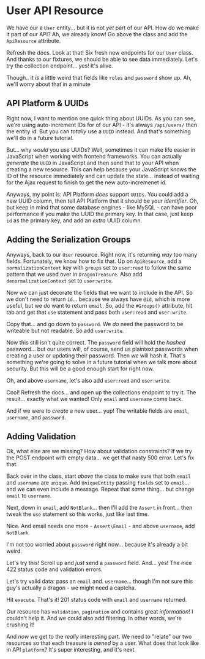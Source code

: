 # User API Resource

We have our a `User` entity... but it is not *yet* part of our API. How *do* we make
it part of our API? Ah, we already know! Go above the class and add the `ApiResource`
attribute.

Refresh the docs. Look at that! Six fresh new endpoints for our `User` class. And
thanks to our fixtures, we should be able to see data immediately. Let's try the
collection endpoint... yes! It's alive.

Though.. it *is* a little weird that fields like `roles` and `password` show up.
Ah, we'll worry about that in a minute

## API Platform & UUIDs

Right now, I want to mention one quick thing about UUIDs. As you can see, we're using
auto-increment IDs for of our API - it's always `/api/users/` then the entity id.
But you can *totally* use a `UUID` instead. And that's something we'll do in a future
tutorial.

But... why *would* you use UUIDs? Well, sometimes it can make life easier in
JavaScript when working with frontend frameworks. You can actually *generate* the
`UUID` in JavaScript and then send that to your API when creating a new resource.
This can help because your JavaScript knows the ID of the resource immediately
and can update the state... instead of waiting for the Ajax request to finish
to get the new auto-incremenet id.

Anyways, my point is: API Platform *does* support `UUIDs`. You could add a new
UUID column, then tell API Platform that it should be your *identifier*. Oh, but
keep in mind that some database engines - like MySQL - can have poor performance
if you make the UUID the primary key. In that case, just keep `id` as the primary
key, and add an *extra* UUID column.

## Adding the Serialization Groups

Anyways, back to our `User` resource. Right now, it's returning *way* too many fields.
Fortunately, we know how to fix that. Up on `ApiResource`, add a
`normalizationContext` key with `groups` set to `user:read` to follow the same
pattern that we used over in `DragonTreasure`. Also add `denormalizationContext`
set to `user:write`.

Now we can just decorate the fields that we want to include in the API. So we don't
need to return `id`... because we always have `@id`, which is more useful, but we
*do* want to return `email`. So, add the `#Groups()` attribute, hit tab and get
that `use` statement and pass both `user:read` and `user:write`.

Copy that... and go down to `password`. We *do* need the password to be writeable
but not readable. So add `user:write`.

Now this still isn't quite correct. The `password` field will hold the *hashed*
password... but our users will, of course, send us plaintext passwords when creating
a user or updating their password. Then *we* will hash it. That's something we're
going to solve in a future tutorial when we talk more about security. But this will
be a good enough start for right now.

Oh, and above `username`, let's also add `user:read` and `user:write`.

Cool! Refresh the docs... and open up the collections endpoint to try it. The result...
exactly what we wanted! Only `email` and `username` come back.

And if we were to *create* a new user... yup! The writable fields are `email`,
`username`, and `password`.

## Adding Validation

Ok, what else are we missing? How about validation constraints? If we try the
POST endpoint with empty data... we get that nasty 500 error. Let's fix that.

Back over in the class, start *above* the class to make sure that both `email` and
`username` are `unique`. Add `UniqueEntity` passing `fields` set to `email`...
and we can even include a message. Repeat that *same* thing... but change `email`
to `username`.

Next, down in `email`, add `NotBlank`... then I'll add the `Assert` in front...
then tweak the `use` statement so this works, just like last time.

Nice. And email needs one more - `Assert\Email` - and above `username`, add
`NotBlank`.

I'm not too worried about `password` right now... because it's already a bit weird.

Let's try this! Scroll up and *just* send a `password` field. And... yes! The
nice 422 status code and validation errors.

Let's try valid data: pass an `email` and. `username`... though I'm not sure this
guy's actually a dragon - we might need a captcha.

Hit `execute`. That's it! 201 status code with `email` and `username` returned.

Our resource has `validation`, `pagination` and contains great *information*!
I couldn't help it. And we could also add filtering. In other words, we're
crushing it!

And *now* we get to the *really* interesting part. We need to "relate" our two
resources so that each treasure is *owned* by a user. What does that look like in
API `platform`? It's super interesting, and it's next.
